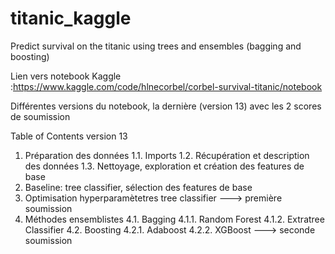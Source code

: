 # titanic_kaggle

Predict survival on the titanic using trees and ensembles (bagging and boosting)

Lien vers notebook Kaggle :https://www.kaggle.com/code/hlnecorbel/corbel-survival-titanic/notebook

Différentes versions du notebook, la dernière (version 13) avec les 2 scores de soumission

Table of Contents version 13
1. Préparation des données
1.1. Imports
1.2. Récupération et description des données
1.3. Nettoyage, exploration et création des features de base
2. Baseline: tree classifier, sélection des features de base
3. Optimisation hyperparamètetres tree classifier
---> première soumission
4. Méthodes ensemblistes
4.1. Bagging
4.1.1. Random Forest
4.1.2. Extratree Classifier
4.2. Boosting
4.2.1. Adaboost
4.2.2. XGBoost
---> seconde soumission
